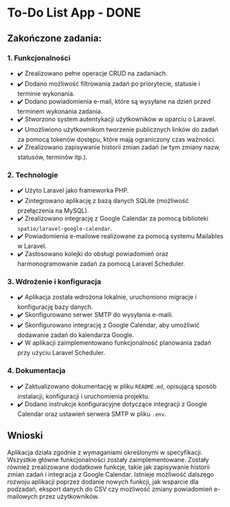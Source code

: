# To-Do List App - DONE

## Zakończone zadania:

### 1. Funkcjonalności
- ✔️ Zrealizowano pełne operacje CRUD na zadaniach.
- ✔️ Dodano możliwość filtrowania zadań po priorytecie, statusie i terminie wykonania.
- ✔️ Dodano powiadomienia e-mail, które są wysyłane na dzień przed terminem wykonania zadania.
- ✔️ Stworzono system autentykacji użytkowników w oparciu o Laravel.
- ✔️ Umożliwiono użytkownikom tworzenie publicznych linków do zadań za pomocą tokenów dostępu, które mają ograniczony czas ważności.
- ✔️ Zrealizowano zapisywanie historii zmian zadań (w tym zmiany nazw, statusów, terminów itp.).

### 2. Technologie
- ✔️ Użyto Laravel jako frameworka PHP.
- ✔️ Zintegrowano aplikację z bazą danych SQLite (możliwość przełączenia na MySQL).
- ✔️ Zrealizowano integrację z Google Calendar za pomocą biblioteki `spatie/laravel-google-calendar`.
- ✔️ Powiadomienia e-mailowe realizowane za pomocą systemu Mailables w Laravel.
- ✔️ Zastosowano kolejki do obsługi powiadomień oraz harmonogramowanie zadań za pomocą Laravel Scheduler.

### 3. Wdrożenie i konfiguracja
- ✔️ Aplikacja została wdrożona lokalnie, uruchomiono migracje i konfigurację bazy danych.
- ✔️ Skonfigurowano serwer SMTP do wysyłania e-maili.
- ✔️ Skonfigurowano integrację z Google Calendar, aby umożliwić dodawanie zadań do kalendarza Google.
- ✔️ W aplikacji zaimplementowano funkcjonalność planowania zadań przy użyciu Laravel Scheduler.

### 4. Dokumentacja
- ✔️ Zaktualizowano dokumentację w pliku `README.md`, opisującą sposób instalacji, konfiguracji i uruchomienia projektu.
- ✔️ Dodano instrukcje konfiguracyjne dotyczące integracji z Google Calendar oraz ustawień serwera SMTP w pliku `.env`.

## Wnioski
Aplikacja działa zgodnie z wymaganiami określonymi w specyfikacji. Wszystkie główne funkcjonalności zostały zaimplementowane.
Zostały również zrealizowane dodatkowe funkcje, takie jak zapisywanie historii zmian zadań i integracja z Google Calendar.
Istnieje możliwość dalszego rozwoju aplikacji poprzez dodanie nowych funkcji, jak wsparcie dla podzadań, eksport danych do CSV czy możliwość zmiany powiadomień e-mailowych przez użytkowników.

